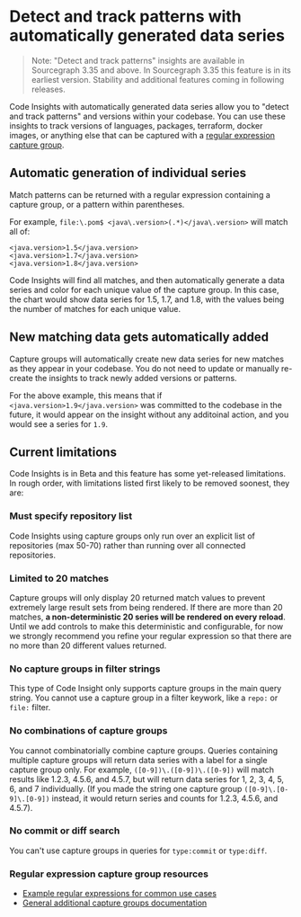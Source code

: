 # Detect and track patterns with automatically generated data series 

> Note: "Detect and track patterns" insights are available in Sourcegraph 3.35 and above. In Sourcegraph 3.35 this feature is in its earliest version. Stability and additional features coming in following releases.

Code Insights with automatically generated data series allow you to "detect and track patterns" and versions within your codebase. You can use these insights to track versions of languages, packages, terraform, docker images, or anything else that can be captured with a [regular expression capture group](#regular-expression-capture-group-resources).

## Automatic generation of individual series

Match patterns can be returned with a regular expression containing a capture group, or a pattern within parentheses. 

For example, `file:\.pom$ <java\.version>(.*)</java\.version>` will match all of: 

```
<java.version>1.5</java.version>
<java.version>1.7</java.version>
<java.version>1.8</java.version>
```

Code Insights will find all matches, and then automatically generate a data series and color for each unique value of the capture group. In this case, the chart would show data series for 1.5, 1.7, and 1.8, with the values being the number of matches for each unique value. 

## New matching data gets automatically added 

Capture groups will automatically create new data series for new matches as they appear in your codebase. You do not need to update or manually re-create the insights to track newly added versions or patterns.

For the above example, this means that if `<java.version>1.9</java.version>` was committed to the codebase in the future, it would appear on the insight without any additoinal action, and you would see a series for `1.9`. 

## Current limitations 

Code Insights is in Beta and this feature has some yet-released limitations. In rough order, with limitations listed first likely to be removed soonest, they are: 

### Must specify repository list 

Code Insights using capture groups only run over an explicit list of repositories (max 50-70) rather than running over all connected repositories. 

### Limited to 20 matches

Capture groups will only display 20 returned match values to prevent extremely large result sets from being rendered. If there are more than 20 matches, **a non-deterministic 20 series will be rendered on every reload**. Until we add controls to make this deterministic and configurable, for now we strongly recommend you refine your regular expression so that there are no more than 20 different values returned. 

### No capture groups in filter strings 

This type of Code Insight only supports capture groups in the main query string. You cannot use a capture group in a filter keywork, like a `repo:` or `file:` filter. 

### No combinations of capture groups 

You cannot combinatorially combine capture groups. Queries containing multiple capture groups will return data series with a label for a single capture group only. For example, `([0-9])\.([0-9])\.([0-9])` will match results like 1.2.3, 4.5.6, and 4.5.7, but will return data series for 1, 2, 3, 4, 5, 6, and 7 individually. (If you made the string one capture group `([0-9]\.[0-9]\.[0-9])` instead, it would return series and counts for 1.2.3, 4.5.6, and 4.5.7). 

### No commit or diff search 

You can't use capture groups in queries for `type:commit` or `type:diff`. 

### Regular expression capture group resources

- [Example regular expressions for common use cases](../references/common_use_cases.md#automatic-version-and-pattern-tracking)
- [General additional capture groups documentation](https://developer.mozilla.org/en-US/docs/Web/JavaScript/Guide/Regular_Expressions/Groups_and_Ranges)